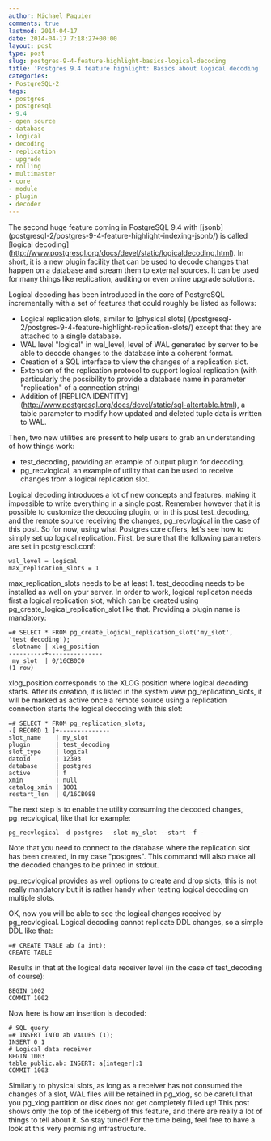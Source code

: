 ```yaml
---
author: Michael Paquier
comments: true
lastmod: 2014-04-17
date: 2014-04-17 7:18:27+00:00
layout: post
type: post
slug: postgres-9-4-feature-highlight-basics-logical-decoding
title: 'Postgres 9.4 feature highlight: Basics about logical decoding'
categories:
- PostgreSQL-2
tags:
- postgres
- postgresql
- 9.4
- open source
- database
- logical
- decoding
- replication
- upgrade
- rolling
- multimaster
- core
- module
- plugin
- decoder
---
```

The second huge feature coming in PostgreSQL 9.4 with [jsonb]
(postgresql-2/postgres-9-4-feature-highlight-indexing-jsonb/) is called
[logical decoding]
(http://www.postgresql.org/docs/devel/static/logicaldecoding.html). In
short, it is a new plugin facility that can be used to decode changes
that happen on a database and stream them to external sources. It can
be used for many things like replication, auditing or even online upgrade
solutions.

Logical decoding has been introduced in the core of PostgreSQL
incrementally with a set of features that could roughly be listed as follows:

  * Logical replication slots, similar to [physical slots]
(/postgresql-2/postgres-9-4-feature-highlight-replication-slots/) except
that they are attached to a single database.
  * WAL level "logical" in wal\_level, level of WAL generated by server
to be able to decode changes to the database into a coherent format.
  * Creation of a SQL interface to view the changes of a replication slot.
  * Extension of the replication protocol to support logical replication
(with particularly the possibility to provide a database name in parameter
"replication" of a connection string)
  * Addition of [REPLICA IDENTITY]
(http://www.postgresql.org/docs/devel/static/sql-altertable.html), a table
parameter to modify how updated and deleted tuple data is written to WAL.

Then, two new utilities are present to help users to grab an understanding
of how things work:

  * test\_decoding, providing an example of output plugin for decoding.
  * pg\_recvlogical, an example of utility that can be used to receive
changes from a logical replication slot.

Logical decoding introduces a lot of new concepts and features, making it
impossible to write everything in a single post. Remember however that
it is possible to customize the decoding plugin, or in this post
test\_decoding, and the remote source receiving the changes, pg\_recvlogical
in the case of this post. So for now, using what Postgres core offers, let's
see how to simply set up logical replication. First, be sure that the
following parameters are set in postgresql.conf:

    wal_level = logical
    max_replication_slots = 1

max\_replication\_slots needs to be at least 1. test\_decoding needs to be
installed as well on your server. In order to work, logical replicaton
needs first a logical replication slot, which can be created using
pg\_create\_logical\_replication\_slot like that. Providing a plugin
name is mandatory:

    =# SELECT * FROM pg_create_logical_replication_slot('my_slot', 'test_decoding');
     slotname | xlog_position
    ----------+---------------
     my_slot  | 0/16CB0C0
    (1 row)

xlog_position corresponds to the XLOG position where logical decoding
starts. After its creation, it is listed in the system view
pg\_replication\_slots, it will be marked as active once a remote source
using a replication connection starts the logical decoding with this slot:

    =# SELECT * FROM pg_replication_slots;
    -[ RECORD 1 ]+--------------
    slot_name    | my_slot
    plugin       | test_decoding
    slot_type    | logical
    datoid       | 12393
    database     | postgres
    active       | f
    xmin         | null
    catalog_xmin | 1001
    restart_lsn  | 0/16CB088

The next step is to enable the utility consuming the decoded changes,
pg\_recvlogical, like that for example:

    pg_recvlogical -d postgres --slot my_slot --start -f -

Note that you need to connect to the database where the replication slot
has been created, in my case "postgres". This command will also make all
the decoded changes to be printed in stdout.

pg\_recvlogical provides as well options to create and drop slots, this
is not really mandatory but it is rather handy when testing logical
decoding on multiple slots.

OK, now you will be able to see the logical changes received by
pg\_recvlogical. Logical decoding cannot replicate DDL changes,
so a simple DDL like that:

    =# CREATE TABLE ab (a int);
    CREATE TABLE

Results in that at the logical data receiver level (in the case of
test\_decoding of course):

    BEGIN 1002
    COMMIT 1002

Now here is how an insertion is decoded:

    # SQL query
    =# INSERT INTO ab VALUES (1);
    INSERT 0 1
    # Logical data receiver
    BEGIN 1003
    table public.ab: INSERT: a[integer]:1
    COMMIT 1003

Similarly to physical slots, as long as a receiver has not consumed the
changes of a slot, WAL files will be retained in pg_xlog, so be careful
that you pg_xlog partition or disk does not get completely filled up!
This post shows only the top of the iceberg of this feature, and there
are really a lot of things to tell about it. So stay tuned! For the time
being, feel free to have a look at this very promising infrastructure.
